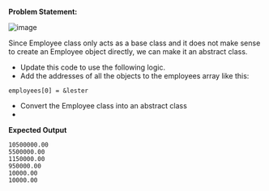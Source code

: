 **Problem Statement:**

![image](https://user-images.githubusercontent.com/45598340/232898875-b0fdb47d-6265-4a62-89eb-c85b5985bc96.png)

Since Employee class only acts as a base class and it does not make sense to create an Employee object directly, we can make it an abstract class.

- Update this code to use the following logic.
- Add the addresses of all the objects to the employees array like this:
```
employees[0] = &lester
```
- Convert the Employee class into an abstract class
- 
**Expected Output**
 ```
10500000.00
5500000.00
1150000.00
950000.00
10000.00
10000.00
```

```
